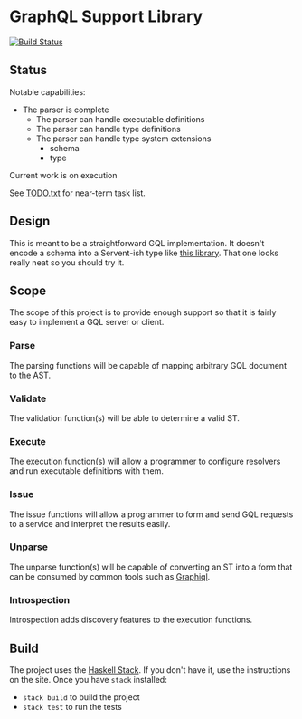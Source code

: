 # GraphQL Support Library

[![Build Status](https://travis-ci.org/aztecrex/haskell-graphql.svg?branch=master)](https://travis-ci.org/aztecrex/haskell-graphql)

## Status

Notable capabilities:

- The parser is complete
    - The parser can handle executable definitions
    - The parser can handle type definitions
    - The parser can handle type system extensions
        - schema
        - type

Current work is on execution

See [TODO.txt](TODO.txt) for near-term task list.

## Design

This is meant to be a straightforward GQL implementation. It doesn't encode a
schema into a Servent-ish type like [this library](https://github.com/haskell-graphql/graphql-api).
That one looks really neat so you should try it.

## Scope

The scope of this project is to provide enough support so that it is fairly easy to implement
a GQL server or client.

### Parse

The parsing functions will be capable of mapping arbitrary GQL document to the AST.

### Validate

The validation function(s) will be able to determine a valid ST.

### Execute

The execution function(s) will allow a programmer to configure resolvers and run executable
definitions with them.

### Issue

The issue functions will allow a programmer to form and send GQL requests to a service and interpret
the results easily.

### Unparse

The unparse function(s) will be capable of converting an ST into a form that can be consumed by
common tools such as [Graphiql](https://github.com/graphql/graphiql).

### Introspection

Introspection adds discovery features to the execution functions.

## Build

The project uses the [Haskell Stack](https://docs.haskellstack.org/en/stable/README/). If you don't
have it, use the instructions on the site. Once you have `stack` installed:
- `stack build` to build the project
- `stack test` to run the tests

